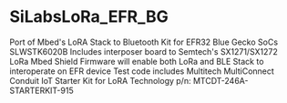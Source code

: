 # SiLabsLoRa_EFR_BG
Port of Mbed's LoRA Stack to Bluetooth Kit for EFR32 Blue Gecko SoCs SLWSTK6020B
Includes interposer board to Semtech's SX1271/SX1272 LoRa Mbed Shield
Firmware will enable both LoRa and BLE Stack to interoperate on EFR device
Test code includes Multitech MultiConnect Conduit IoT Starter Kit for LoRA Technology p/n: MTCDT-246A-STARTERKIT-915
